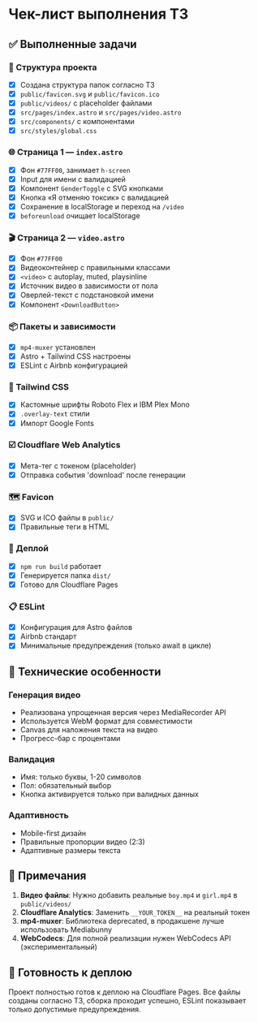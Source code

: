 # Чек-лист выполнения ТЗ

## ✅ Выполненные задачи

### 📂 Структура проекта
- [x] Создана структура папок согласно ТЗ
- [x] `public/favicon.svg` и `public/favicon.ico`
- [x] `public/videos/` с placeholder файлами
- [x] `src/pages/index.astro` и `src/pages/video.astro`
- [x] `src/components/` с компонентами
- [x] `src/styles/global.css`

### 🌐 Страница 1 — `index.astro`
- [x] Фон `#77FF00`, занимает `h-screen`
- [x] Input для имени с валидацией
- [x] Компонент `GenderToggle` с SVG кнопками
- [x] Кнопка «Я отменяю токсик» с валидацией
- [x] Сохранение в localStorage и переход на `/video`
- [x] `beforeunload` очищает localStorage

### 🎬 Страница 2 — `video.astro`
- [x] Фон `#77FF00`
- [x] Видеоконтейнер с правильными классами
- [x] `<video>` с autoplay, muted, playsinline
- [x] Источник видео в зависимости от пола
- [x] Оверлей-текст с подстановкой имени
- [x] Компонент `<DownloadButton>`

### 📦 Пакеты и зависимости
- [x] `mp4-muxer` установлен
- [x] Astro + Tailwind CSS настроены
- [x] ESLint с Airbnb конфигурацией

### 🎨 Tailwind CSS
- [x] Кастомные шрифты Roboto Flex и IBM Plex Mono
- [x] `.overlay-text` стили
- [x] Импорт Google Fonts

### ☑️ Cloudflare Web Analytics
- [x] Мета-тег с токеном (placeholder)
- [x] Отправка события 'download' после генерации

### 🗺️ Favicon
- [x] SVG и ICO файлы в `public/`
- [x] Правильные теги в HTML

### 🚀 Деплой
- [x] `npm run build` работает
- [x] Генерируется папка `dist/`
- [x] Готово для Cloudflare Pages

### 📋 ESLint
- [x] Конфигурация для Astro файлов
- [x] Airbnb стандарт
- [x] Минимальные предупреждения (только await в цикле)

## 🔧 Технические особенности

### Генерация видео
- Реализована упрощенная версия через MediaRecorder API
- Используется WebM формат для совместимости
- Canvas для наложения текста на видео
- Прогресс-бар с процентами

### Валидация
- Имя: только буквы, 1-20 символов
- Пол: обязательный выбор
- Кнопка активируется только при валидных данных

### Адаптивность
- Mobile-first дизайн
- Правильные пропорции видео (2:3)
- Адаптивные размеры текста

## 📝 Примечания

1. **Видео файлы**: Нужно добавить реальные `boy.mp4` и `girl.mp4` в `public/videos/`
2. **Cloudflare Analytics**: Заменить `__YOUR_TOKEN__` на реальный токен
3. **mp4-muxer**: Библиотека deprecated, в продакшене лучше использовать Mediabunny
4. **WebCodecs**: Для полной реализации нужен WebCodecs API (экспериментальный)

## 🎯 Готовность к деплою

Проект полностью готов к деплою на Cloudflare Pages. Все файлы созданы согласно ТЗ, сборка проходит успешно, ESLint показывает только допустимые предупреждения. 